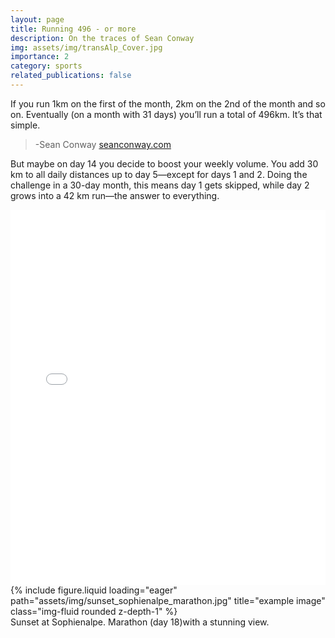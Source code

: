 ```yaml
---
layout: page
title: Running 496 - or more
description: On the traces of Sean Conway
img: assets/img/transAlp_Cover.jpg
importance: 2
category: sports
related_publications: false
---
```

>
If you run 1km on the first of the month, 2km on the 2nd of the month and so on. Eventually (on a month with 31 days) you’ll run a total of 496km. 
It’s that simple. 
> -Sean Conway <a href="https://www.seanconway.com/496run.html">seanconway.com</a>

But maybe on day 14 you decide to boost your weekly volume. You add 30 km to all daily distances up to day 5—except for days 1 and 2. Doing the challenge in a 30-day month, this means day 1 gets skipped, while day 2 grows into a 42 km run—the answer to everything.

<iframe src="/assets/html/running_chart.html" frameborder='0' scrolling='no' height="600px" width="100%"></iframe>
<div class="row">
    <div class="col-sm mt-3 mt-md-0">
        {% include figure.liquid loading="eager" path="assets/img/sunset_sophienalpe_marathon.jpg" title="example image" class="img-fluid rounded z-depth-1" %}
    </div>
</div>
<div class="caption">
    Sunset at Sophienalpe. Marathon (day 18)with a stunning view.
</div>